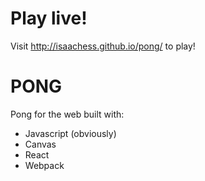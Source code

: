 # Play live!

Visit http://isaachess.github.io/pong/ to play!

# PONG

Pong for the web built with:

- Javascript (obviously)
- Canvas
- React
- Webpack
